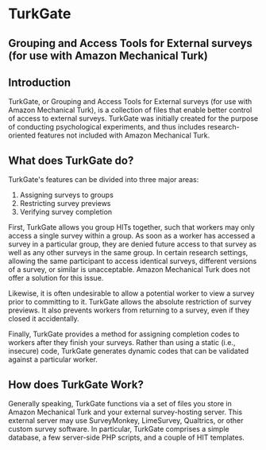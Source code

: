 TurkGate
=========

Grouping and Access Tools for External surveys (for use with Amazon Mechanical Turk)
------------------------------------------------------------------------------------

## Introduction
TurkGate, or Grouping and Access Tools for External surveys (for use with Amazon Mechanical Turk), is a collection of files that enable better control of access to external surveys. TurkGate was initially created for the purpose of conducting psychological experiments, and thus includes research-oriented features not included with Amazon Mechanical Turk.

## What does TurkGate do?
TurkGate's features can be divided into three major areas:

1. Assigning surveys to groups
2. Restricting survey previews
3. Verifying survey completion

First, TurkGate allows you group HITs together, such that workers may only access a single survey within a group. As soon as a worker has accessed a survey in a particular group, they are denied future access to that survey as well as any other surveys in the same group. In certain research settings, allowing the same participant to access identical surveys, different versions of a survey, or similar is unacceptable. Amazon Mechanical Turk does not offer a solution for this issue.

Likewise, it is often undesirable to allow a potential worker to view a survey prior to committing to it. TurkGate allows the absolute restriction of survey previews. It also prevents workers from returning to a survey, even if they closed it accidentally.

Finally, TurkGate provides a method for assigning completion codes to workers after they finish your surveys. Rather than using a static (i.e., insecure) code, TurkGate generates dynamic codes that can be validated against a particular worker.

## How does TurkGate Work?
Generally speaking, TurkGate functions via a set of files you store in Amazon Mechanical Turk and your external survey-hosting server. This external server may use SurveyMonkey, LimeSurvey, Qualtrics, or other custom survey software. In particular, TurkGate comprises a simple database, a few server-side PHP scripts, and a couple of HIT templates.